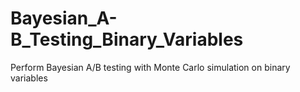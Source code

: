 # Bayesian_A-B_Testing_Binary_Variables
Perform Bayesian A/B testing with Monte Carlo simulation on binary variables
